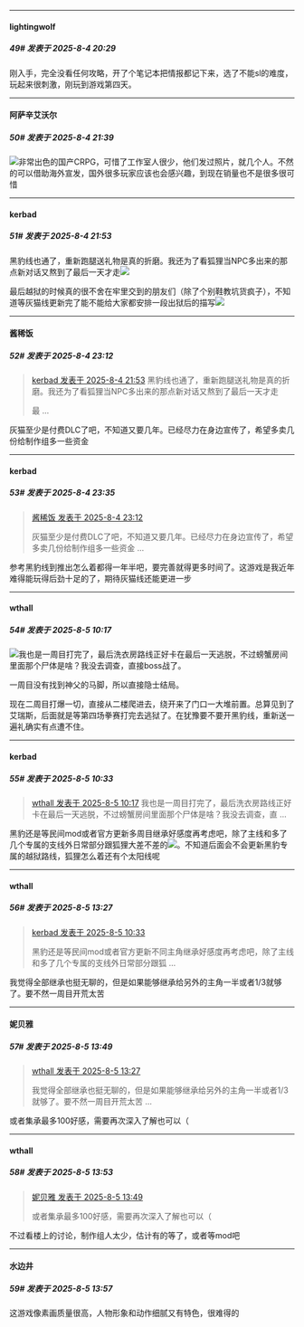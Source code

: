 ﻿
*****

####  lightingwolf  
##### 49#       发表于 2025-8-4 20:29

刚入手，完全没看任何攻略，开了个笔记本把情报都记下来，选了不能sl的难度，玩起来很刺激，刚玩到游戏第四天。


*****

####  阿萨辛艾沃尔  
##### 50#       发表于 2025-8-4 21:39

<img src="https://static.stage1st.com/image/smiley/face2017/037.png" referrerpolicy="no-referrer">非常出色的国产CRPG，可惜了工作室人很少，他们发过照片，就几个人。不然的可以借助海外宣发，国外很多玩家应该也会感兴趣，到现在销量也不是很多很可惜


*****

####  kerbad  
##### 51#       发表于 2025-8-4 21:53

黑豹线也通了，重新跑腿送礼物是真的折磨。我还为了看狐狸当NPC多出来的那点新对话又熬到了最后一天才走<img src="https://static.stage1st.com/image/smiley/face2017/068.png" referrerpolicy="no-referrer">

最后越狱的时候真的很不舍在牢里交到的朋友们（除了个别鞋教坑货疯子），不知道等灰猫线更新完了能不能给大家都安排一段出狱后的描写<img src="https://static.stage1st.com/image/smiley/face2017/138.png" referrerpolicy="no-referrer">


*****

####  酱稀饭  
##### 52#       发表于 2025-8-4 23:12

<blockquote><a href="httphttps://stage1st.com/2b/forum.php?mod=redirect&amp;goto=findpost&amp;pid=68215826&amp;ptid=2159636" target="_blank">kerbad 发表于 2025-8-4 21:53</a>
黑豹线也通了，重新跑腿送礼物是真的折磨。我还为了看狐狸当NPC多出来的那点新对话又熬到了最后一天才走

最 ...</blockquote>
灰猫至少是付费DLC了吧，不知道又要几年。已经尽力在身边宣传了，希望多卖几份给制作组多一些资金


*****

####  kerbad  
##### 53#       发表于 2025-8-4 23:35

<blockquote><a href="httphttps://stage1st.com/2b/forum.php?mod=redirect&amp;goto=findpost&amp;pid=68216177&amp;ptid=2159636" target="_blank">酱稀饭 发表于 2025-8-4 23:12</a>

灰猫至少是付费DLC了吧，不知道又要几年。已经尽力在身边宣传了，希望多卖几份给制作组多一些资金 ...</blockquote>
参考黑豹线到推出怎么着都得一年半吧，要完善就得更多时间了。这游戏是我近年难得能玩得后劲十足的了，期待灰猫线还能更进一步


*****

####  wthall  
##### 54#       发表于 2025-8-5 10:17

<img src="https://static.stage1st.com/image/smiley/face2017/056.gif" referrerpolicy="no-referrer">我也是一周目打完了，最后洗衣房路线正好卡在最后一天逃脱，不过螃蟹房间里面那个尸体是啥？我没去调查，直接boss战了。

一周目没有找到神父的马脚，所以直接隐士结局。

现在二周目打爆一切，直接从二楼爬进去，绕开来了门口一大堆前置。总算见到了艾瑞斯，后面就是等第四场拳赛打完去逃狱了。在犹豫要不要开黑豹线，重新送一遍礼确实有点遭不住。


*****

####  kerbad  
##### 55#       发表于 2025-8-5 10:33

<blockquote><a href="httphttps://stage1st.com/2b/forum.php?mod=redirect&amp;goto=findpost&amp;pid=68217458&amp;ptid=2159636" target="_blank">wthall 发表于 2025-8-5 10:17</a>
我也是一周目打完了，最后洗衣房路线正好卡在最后一天逃脱，不过螃蟹房间里面那个尸体是啥？我没去调查，直 ...</blockquote>
黑豹还是等民间mod或者官方更新多周目继承好感度再考虑吧，除了主线和多了几个专属的支线外日常部分跟狐狸大差不差的<img src="https://static.stage1st.com/image/smiley/face2017/118.png" referrerpolicy="no-referrer">。不知道后面会不会更新黑豹专属的越狱路线，狐狸怎么着还有个太阳线呢


*****

####  wthall  
##### 56#       发表于 2025-8-5 13:27

<blockquote><a href="httphttps://stage1st.com/2b/forum.php?mod=redirect&amp;goto=findpost&amp;pid=68217566&amp;ptid=2159636" target="_blank">kerbad 发表于 2025-8-5 10:33</a>

黑豹还是等民间mod或者官方更新不同主角继承好感度再考虑吧，除了主线和多了几个专属的支线外日常部分跟狐 ...</blockquote>
我觉得全部继承也挺无聊的，但是如果能够继承给另外的主角一半或者1/3就够了。要不然一周目开荒太苦


*****

####  妮贝雅  
##### 57#       发表于 2025-8-5 13:49

<blockquote><a href="httphttps://stage1st.com/2b/forum.php?mod=redirect&amp;goto=findpost&amp;pid=68218538&amp;ptid=2159636" target="_blank">wthall 发表于 2025-8-5 13:27</a>

我觉得全部继承也挺无聊的，但是如果能够继承给另外的主角一半或者1/3就够了。要不然一周目开荒太苦 ...</blockquote>
或者集承最多100好感，需要再次深入了解也可以（

*****

####  wthall  
##### 58#       发表于 2025-8-5 13:53

<blockquote><a href="httphttps://stage1st.com/2b/forum.php?mod=redirect&amp;goto=findpost&amp;pid=68218621&amp;ptid=2159636" target="_blank">妮贝雅 发表于 2025-8-5 13:49</a>

或者集承最多100好感，需要再次深入了解也可以（</blockquote>
不过看楼上的讨论，制作组人太少，估计有的等了，或者等mod吧


*****

####  水边井  
##### 59#       发表于 2025-8-5 13:57

这游戏像素画质量很高，人物形象和动作细腻又有特色，很难得的

